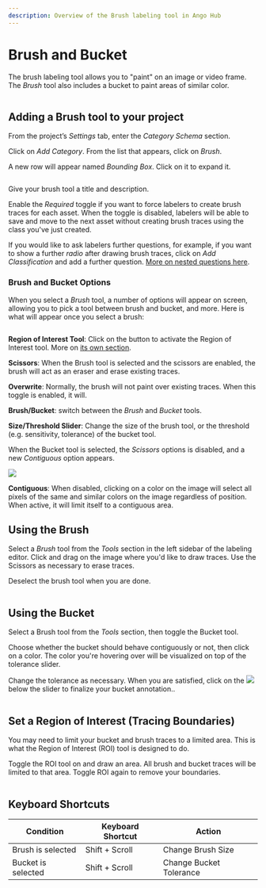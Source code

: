 ```yaml
---
description: Overview of the Brush labeling tool in Ango Hub
---
```


# Brush and Bucket

The brush labeling tool allows you to "paint" on an image or video frame. The _Brush_ tool also includes a bucket to paint areas of similar color.

<figure><img src="../../.gitbook/assets/Large GIF (634x510).gif" alt=""><figcaption></figcaption></figure>

## Adding a Brush tool to your project <a href="#how-to-add-a-bounding-box-tool-to-your-project" id="how-to-add-a-bounding-box-tool-to-your-project"></a>

From the project’s _Settings_ tab, enter the _Category Schema_ section.

Click on _Add Category_. From the list that appears, click on _Brush_.

A new row will appear named _Bounding Box_. Click on it to expand it.

<figure><img src="../../.gitbook/assets/image (64).png" alt=""><figcaption></figcaption></figure>

Give your brush tool a title and description.

Enable the _Required_ toggle if you want to force labelers to create brush traces for each asset. When the toggle is disabled, labelers will be able to save and move to the next asset without creating brush traces using the class you've just created.

If you would like to ask labelers further questions, for example, if you want to show a further _radio_ after drawing brush traces, click on _Add Classification_ and add a further question. [More on nested questions here](nested-classifications.md).

### Brush and Bucket Options <a href="#how-to-draw-a-bounding-box" id="how-to-draw-a-bounding-box"></a>

When you select a _Brush_ tool, a number of options will appear on screen, allowing you to pick a tool between brush and bucket, and more. Here is what will appear once you select a brush:

<figure><img src="../../.gitbook/assets/image (70).png" alt=""><figcaption></figcaption></figure>

**Region of Interest Tool**: Click on the button to activate the Region of Interest tool. More on [its own section](brush-bucket.md#how-to-draw-a-bounding-box-2).

**Scissors**: When the Brush tool is selected and the scissors are enabled, the brush will act as an eraser and erase existing traces.

**Overwrite**: Normally, the brush will not paint over existing traces. When this toggle is enabled, it will.

**Brush/Bucket**: switch between the _Brush_ and _Bucket_ tools.

**Size/Threshold Slider**: Change the size of the brush tool, or the threshold (e.g. sensitivity, tolerance) of the bucket tool.

When the Bucket tool is selected, the _Scissors_ options is disabled, and a new _Contiguous_ option appears.

![](<../../.gitbook/assets/image (23).png>)

**Contiguous**: When disabled, clicking on a color on the image will select all pixels of the same and similar colors on the image regardless of position. When active, it will limit itself to a contiguous area.

## Using the Brush <a href="#how-to-draw-a-bounding-box" id="how-to-draw-a-bounding-box"></a>

Select a _Brush_ tool from the _Tools_ section in the left sidebar of the labeling editor. Click and drag on the image where you'd like to draw traces. Use the Scissors as necessary to erase traces.

Deselect the brush tool when you are done.

<figure><img src="../../.gitbook/assets/brush-usage.gif" alt=""><figcaption></figcaption></figure>

## Using the Bucket

Select a Brush tool from the _Tools_ section, then toggle the Bucket tool.

Choose whether the bucket should behave contiguously or not, then click on a color. The color you're hovering over will be visualized on top of the tolerance slider.

Change the tolerance as necessary. When you are satisfied, click on the ![](<../../.gitbook/assets/image (33).png>)below the slider to finalize your bucket annotation..

<figure><img src="../../.gitbook/assets/bucket-usage.gif" alt=""><figcaption></figcaption></figure>

## Set a Region of Interest (Tracing Boundaries) <a href="#how-to-draw-a-bounding-box" id="how-to-draw-a-bounding-box"></a>

You may need to limit your bucket and brush traces to a limited area. This is what the Region of Interest (ROI) tool is designed to do.

Toggle the ROI tool on and draw an area. All brush and bucket traces will be limited to that area. Toggle ROI again to remove your boundaries.

<figure><img src="../../.gitbook/assets/roi-usage (1).gif" alt=""><figcaption></figcaption></figure>

## Keyboard Shortcuts

| Condition          | Keyboard Shortcut | Action                  |
| ------------------ | ----------------- | ----------------------- |
| Brush is selected  | Shift + Scroll    | Change Brush Size       |
| Bucket is selected | Shift + Scroll    | Change Bucket Tolerance |
